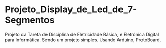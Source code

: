 # Projeto_Display_de_Led_de_7-Segmentos
Projeto da Tarefa de Disciplina de Eletricidade Básica, e Eletrônica Digital para Informática. Sendo um projeto simples. Usando Arduino, ProtoBoard, 
